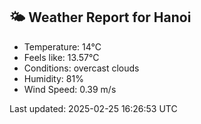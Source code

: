 <!-- WEATHER-START -->
## 🌤 Weather Report for Hanoi

- Temperature: 14°C
- Feels like: 13.57°C
- Conditions: overcast clouds
- Humidity: 81%
- Wind Speed: 0.39 m/s

Last updated: 2025-02-25 16:26:53 UTC
<!-- WEATHER-END -->
